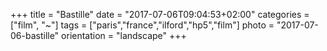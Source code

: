 +++
title = "Bastille"
date = "2017-07-06T09:04:53+02:00"
categories = ["film", "~"]
tags = ["paris","france","ilford","hp5","film"]
photo = "2017-07-06-bastille"
orientation = "landscape"
+++
